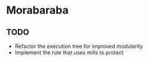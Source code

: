 # Morabaraba

## TODO
- Refactor the execution tree for improved modularity
- Implement the rule that uses mills to protect 